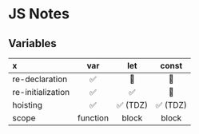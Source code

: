 # JS Notes

## Variables

x | var |   let   | const
:--- |:---:|:-------:| :---:
re-declaration |  ✅  |   🚫    | 🚫 
re-initialization |  ✅  |    ✅    | 🚫 
hoisting |  ✅  | ✅ (TDZ) |  ✅ (TDZ)
scope | function | block | block